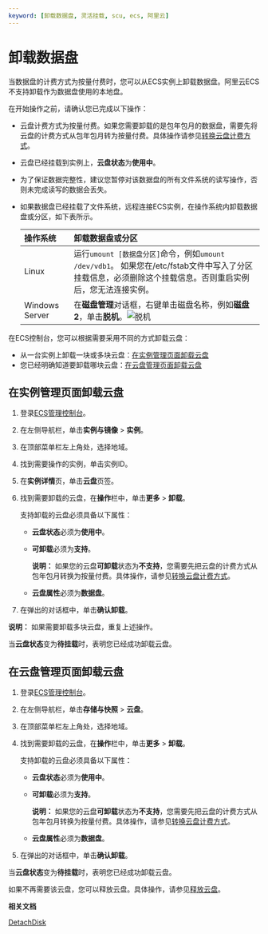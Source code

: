 ```yaml
---
keyword: [卸载数据盘, 灵活挂载, scu, ecs, 阿里云]
---
```


# 卸载数据盘

当数据盘的计费方式为按量付费时，您可以从ECS实例上卸载数据盘。阿里云ECS不支持卸载作为数据盘使用的本地盘。

在开始操作之前，请确认您已完成以下操作：

-   云盘计费方式为按量付费。如果您需要卸载的是包年包月的数据盘，需要先将云盘的计费方式从包年包月转为按量付费。具体操作请参见[转换云盘计费方式](/cn.zh-CN/块存储/云盘基础操作/转换云盘计费方式.md)。
-   云盘已经挂载到实例上，**云盘状态**为**使用中**。
-   为了保证数据完整性，建议您暂停对该数据盘的所有文件系统的读写操作，否则未完成读写的数据会丢失。
-   如果数据盘已经挂载了文件系统，远程连接ECS实例，在操作系统内卸载数据盘或分区，如下表所示。

    |操作系统|卸载数据盘或分区|
    |:---|:-------|
    |Linux|运行`umount [数据盘分区]`命令，例如`umount /dev/vdb1`。 如果您在/etc/fstab文件中写入了分区挂载信息，必须删除这个挂载信息。否则重启实例后，您无法连接实例。 |
    |Windows Server|在**磁盘管理**对话框，右键单击磁盘名称，例如**磁盘2**，单击**脱机**。![脱机](https://static-aliyun-doc.oss-accelerate.aliyuncs.com/assets/img/zh-CN/6363359951/p5129.png) |


在ECS控制台，您可以根据需要采用不同的方式卸载云盘：

-   从一台实例上卸载一块或多块云盘：[在实例管理页面卸载云盘](#InstanceCloud)
-   您已经明确知道要卸载哪块云盘：[在云盘管理页面卸载云盘](#CloudCloud)

## 在实例管理页面卸载云盘

1.  登录[ECS管理控制台](https://ecs.console.aliyun.com)。

2.  在左侧导航栏，单击**实例与镜像** \> **实例**。

3.  在顶部菜单栏左上角处，选择地域。

4.  找到需要操作的实例，单击实例ID。

5.  在**实例详情**页，单击**云盘**页签。

6.  找到需要卸载的云盘，在**操作**栏中，单击**更多** \> **卸载**。

    支持卸载的云盘必须具备以下属性：

    -   **云盘状态**必须为**使用中**。
    -   **可卸载**必须为**支持**。

        **说明：** 如果您的云盘**可卸载**状态为**不支持**，您需要先把云盘的计费方式从包年包月转换为按量付费。具体操作，请参见[转换云盘计费方式](/cn.zh-CN/块存储/云盘基础操作/转换云盘计费方式.md)。

    -   **云盘属性**必须为**数据盘**。
7.  在弹出的对话框中，单击**确认卸载**。


**说明：** 如果需要卸载多块云盘，重复上述操作。

当**云盘状态**变为**待挂载**时，表明您已经成功卸载云盘。

## 在云盘管理页面卸载云盘

1.  登录[ECS管理控制台](https://ecs.console.aliyun.com)。

2.  在左侧导航栏，单击**存储与快照** \> **云盘**。

3.  在顶部菜单栏左上角处，选择地域。

4.  找到需要卸载的云盘，在**操作**栏中，单击**更多** \> **卸载**。

    支持卸载的云盘必须具备以下属性：

    -   **云盘状态**必须为**使用中**。
    -   **可卸载**必须为**支持**。

        **说明：** 如果您的云盘**可卸载**状态为**不支持**，您需要先把云盘的计费方式从包年包月转换为按量付费。具体操作，请参见[转换云盘计费方式](/cn.zh-CN/块存储/云盘基础操作/转换云盘计费方式.md)。

    -   **云盘属性**必须为**数据盘**。
5.  在弹出的对话框中，单击**确认卸载**。


当**云盘状态**变为**待挂载**时，表明您已经成功卸载云盘。

如果不再需要该云盘，您可以释放云盘。具体操作，请参见[释放云盘](/cn.zh-CN/块存储/云盘基础操作/释放云盘.md)。

**相关文档**  


[DetachDisk](/cn.zh-CN/API参考/块存储/DetachDisk.md)

